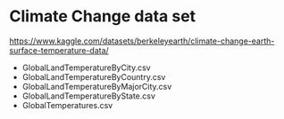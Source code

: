# Climate Change data set
<https://www.kaggle.com/datasets/berkeleyearth/climate-change-earth-surface-temperature-data/>
- GlobalLandTemperatureByCity.csv
- GlobalLandTemperatureByCountry.csv
- GlobalLandTemperatureByMajorCity.csv
- GlobalLandTemperatureByState.csv
- GlobalTemperatures.csv